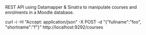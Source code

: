 REST API using Datamapper & Sinatra to manipulate courses and enrolments in a Moodle database.

curl -i -H "Accept: application/json" -X POST -d "{\"fullname\":\"foo\", \"shortname\":\"f\"}" http://localhost:9292/courses